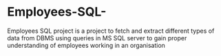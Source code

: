# Employees-SQL-
Employees SQL project is a project to fetch and extract different types of data from DBMS using queries in MS SQL server to gain proper understanding of employees working in an organisation
